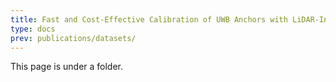 ```yaml
---
title: Fast and Cost-Effective Calibration of UWB Anchors with LiDAR-Inertial SLAM
type: docs
prev: publications/datasets/
---
```


This page is under a folder.
